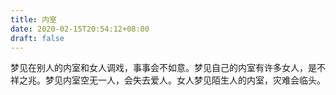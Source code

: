 ```yaml
---
title: 内室
date: 2020-02-15T20:54:12+08:00
draft: false
---
```


梦见在别人的内室和女人调戏，事事会不如意。梦见自己的内室有许多女人，是不祥之兆。梦见内室空无一人，会失去爱人。女人梦见陌生人的内室，灾难会临头。